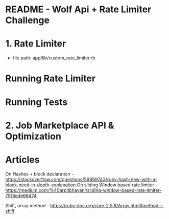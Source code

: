 # README - Wolf Api + Rate Limiter Challenge



# 1. Rate Limiter
- file path: app/lib/custom_rate_limiter.rb


# Running Rate Limiter
# Running Tests



# 2. Job Marketplace API & Optimization



# Articles
On Hashes + block declaration - https://stackoverflow.com/questions/59869743/ruby-hash-new-with-a-block-need-in-depth-explanation
On sliding Window based rate limiter - https://medium.com/%40arpitbhayani/sliding-window-based-rate-limiter-7518ede66474

Shift, array method - https://ruby-doc.org/core-2.5.8/Array.html#method-i-shift
